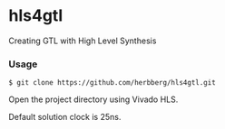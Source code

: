# hls4gtl
Creating GTL with High Level Synthesis

### Usage

    $ git clone https://github.com/herbberg/hls4gtl.git

Open the project directory using Vivado HLS.

Default solution clock is 25ns.

